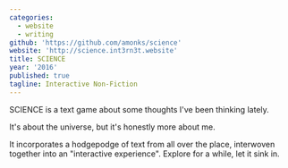 ```yaml
---
categories:
  - website
  - writing
github: 'https://github.com/amonks/science'
website: 'http://science.int3rn3t.website'
title: SCIENCE
year: '2016'
published: true
tagline: Interactive Non-Fiction
---
```

SCIENCE is a text game about some thoughts I've been thinking lately.

It's about the universe, but it's honestly more about me.

It incorporates a hodgepodge of text from all over the place, interwoven together into an "interactive experience". Explore for a while, let it sink in.